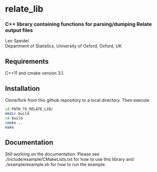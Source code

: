 
# relate\_lib 
### C++ library containing functions for parsing/dumping Relate output files 
Leo Speidel <br/> Department of Statistics, University of Oxford, Oxford, UK

## Requirements

C++11 and cmake version 3.1.

## Installation

Clone/fork from this github repository to a local directory.
Then execute

```` bash
cd PATH_TO_RELATE_LIB/
mkdir build
cd build
cmake ..
make
````

## Documentation

Still working on the documentation.
Please see ./include/example/CMakeLists.txt for how to use this library and ./example/example.sh for how to run the example.

